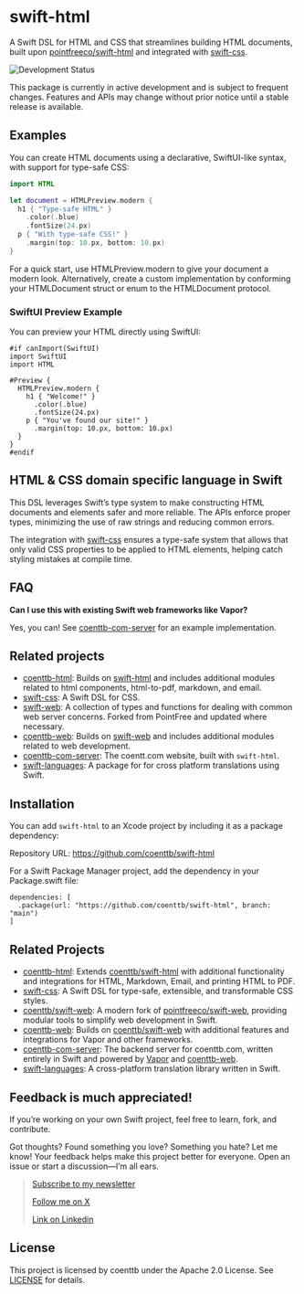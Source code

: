 # swift-html

A Swift DSL for HTML and CSS that streamlines building HTML documents, built upon [pointfreeco/swift-html](https://www.github.com/coenttb/swift-html) and integrated with [swift-css](https://www.github.com/coenttb/swift-css).

![Development Status](https://img.shields.io/badge/status-active--development-blue.svg)

This package is currently in active development and is subject to frequent changes. Features and APIs may change without prior notice until a stable release is available.

## Examples

You can create HTML documents using a declarative, SwiftUI-like syntax, with support for type-safe CSS:

```swift
import HTML

let document = HTMLPreview.modern {
  h1 { "Type-safe HTML" }
    .color(.blue)
    .fontSize(24.px)
  p { "With type-safe CSS!" }
    .margin(top: 10.px, bottom: 10.px)
}
```

For a quick start, use HTMLPreview.modern to give your document a modern look. Alternatively, create a custom implementation by conforming your HTMLDocument struct or enum to the HTMLDocument protocol.

### SwiftUI Preview Example

You can preview your HTML directly using SwiftUI:
```
#if canImport(SwiftUI)
import SwiftUI
import HTML

#Preview {
  HTMLPreview.modern {
    h1 { "Welcome!" }
      .color(.blue)
      .fontSize(24.px)
    p { "You've found our site!" }
      .margin(top: 10.px, bottom: 10.px)
  }
}
#endif
```

## HTML & CSS domain specific language in Swift

This DSL leverages Swift’s type system to make constructing HTML documents and elements safer and more reliable. The APIs enforce proper types, minimizing the use of raw strings and reducing common errors.

The integration with [swift-css](https://www.github.com/coenttb/swift-css) ensures a type-safe system that allows that only valid CSS properties to be applied to HTML elements, helping catch styling mistakes at compile time.

## FAQ

**Can I use this with existing Swift web frameworks like Vapor?** 

Yes, you can! See [coenttb-com-server](https://www.github.com/coenttb/coenttb-com-server) for an example implementation. 

## Related projects

* [coenttb-html](https://www.github.com/coenttb/coenttb-html): Builds on [swift-html](https://www.github.com/coenttb/coenttb-html) and includes additional modules related to html components, html-to-pdf, markdown, and email.
* [swift-css](https://www.github.com/coenttb/swift-css): A Swift DSL for CSS.
* [swift-web](https://www.github.com/coenttb/swift-web): A collection of types and functions for dealing with common web server concerns. Forked from PointFree and updated where necessary.
* [coenttb-web](https://www.github.com/coenttb/swift-web): Builds on [swift-web](https://www.github.com/coenttb/swift-web) and includes additional modules related to web development.
* [coenttb-com-server](https://www.github.com/coenttb/coenttb-com-server): The coentt.com website, built with `swift-html`.
* [swift-languages](https://www.github.com/coenttb/swift-languages): A package for for cross platform translations using Swift.

## Installation

You can add `swift-html` to an Xcode project by including it as a package dependency:

Repository URL: https://github.com/coenttb/swift-html

For a Swift Package Manager project, add the dependency in your Package.swift file:
```
dependencies: [
  .package(url: "https://github.com/coenttb/swift-html", branch: "main")
]
```

## Related Projects

* [coenttb-html](https://www.github.com/coenttb/coenttb-html): Extends [coenttb/swift-html](https://www.github.com/coenttb/swift-html) with additional functionality and integrations for HTML, Markdown, Email, and printing HTML to PDF.
* [swift-css](https://www.github.com/coenttb/swift-css): A Swift DSL for type-safe, extensible, and transformable CSS styles.
* [coenttb/swift-web](https://www.github.com/coenttb/swift-web): A modern fork of [pointfreeco/swift-web](https://www.github.com/pointfreeco/swift-web), providing modular tools to simplify web development in Swift.
* [coenttb-web](https://www.github.com/coenttb/coenttb-web): Builds on [coenttb/swift-web](https://www.github.com/coenttb/swift-web) with additional features and integrations for Vapor and other frameworks.
* [coenttb-com-server](https://www.github.com/coenttb/coenttb-com-server): The backend server for coenttb.com, written entirely in Swift and powered by [Vapor](https://www.github.com/vapor/vapor) and [coenttb-web](https://www.github.com/coenttb/coenttb-web).
* [swift-languages](https://www.github.com/coenttb/swift-languages): A cross-platform translation library written in Swift.

## Feedback is much appreciated!

If you’re working on your own Swift project, feel free to learn, fork, and contribute.

Got thoughts? Found something you love? Something you hate? Let me know! Your feedback helps make this project better for everyone. Open an issue or start a discussion—I’m all ears.

> [Subscribe to my newsletter](http://coenttb.com/en/newsletter/subscribe)
>
> [Follow me on X](http://x.com/coenttb)
> 
> [Link on Linkedin](https://www.linkedin.com/in/tenthijeboonkkamp)

## License

This project is licensed by coenttb under the Apache 2.0 License. See [LICENSE](LICENSE) for details.

